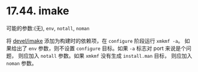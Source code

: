 # 17.44. imake

可能的参数:(无), `env`, `notall`, `noman`

将 [devel/imake](https://cgit.freebsd.org/ports/tree/devel/imake/pkg-descr) 添加为构建时的依赖项，在 `configure` 阶段运行 `xmkmf -a`。 如果给出了 `env` 参数，则不设置 `configure` 目标。如果 `-a` 标志对 port 来说是个问题， 则应加入 `notall` 参数。如果 `xmkmf` 没有生成 `install.man` 目标， 则应加入 `noman` 参数。
